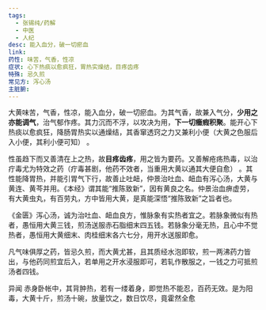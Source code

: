 ```yaml
---
tags:
  - 张锡纯/药解
  - 中医
  - 人纪
desc: 能入血分，破一切瘀血
link: 
药性: 味苦，气香，性凉
症状: 心下热痰以愈疯狂，胃热实燥结，目疼齿疼
特殊: 忌久煎
常见方: 泻心汤
主脏腑:
---
```



大黄味苦，气香，性凉，能入血分，破一切瘀血。为其气香，故兼入气分，**少用之亦能调气**，治气郁作疼。其力沉而不浮，以攻决为用，**下一切癥瘕积聚**。能开心下热痰以愈疯狂，降肠胃热实以通燥结，其香窜透窍之力又兼利小便（大黄之色服后入小便，其利小便可知） 。

性虽趋下而又善清在上之热，故**目疼齿疼**，用之皆为要药。又善解疮疡热毒，以治疔毒尤为特效之药（疔毒甚剧，他药不效者，当重用大黄以通其大便自愈） 。其性能降胃热，并能引胃气下行，故善止吐衄，仲景治吐血、衄血有泻心汤，大黄与黄连、黄芩并用。《本经》谓其能“推陈致新”，因有黄良之名。仲景治血痹虚劳，有大黄虫丸，有百劳丸，方中皆用大黄，是真能深悟“推陈致新”之旨者也。


《金匮》泻心汤，诚为治吐血、衄血良方，惟脉象有实热者宜之。若脉象微似有热者，愚恒用大黄三钱，煎汤送服赤石脂细末四五钱。若脉象分毫无热，且心中不觉热者，愚恒用大黄细末、肉桂细末各六七分，用开水送服即愈。


凡气味俱厚之药，皆忌久煎，而大黄尤甚，且其质经水泡即软，煎一两沸药力皆出，与他药同煎宜后入，若单用之开水浸服即可，若轧作散服之，一钱之力可抵煎汤者四钱。


异闻
赤身卧帐中，其背肿热，若有一缕着身，即觉热不能忍，百药无效。是为阳毒，大黄十斤，煎汤十碗，放量饮之，数日饮尽，竟霍然全愈